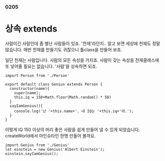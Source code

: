 ### 0205
# 상속 extends
사람이긴 사람인데 좀 별난 사람들이 있죠. '천재'라던지.. 알고 보면 세상에 천재도 정말 많습니다. 매번 천재를 만들기도 귀찮으니 틀class을 만들어 보죠.

일단 천재는 사람입니다. 사람의 모든 속성을 가지죠. 사람이 갖는 속성을 천재클래스에 또 넣어줄 필요는 없습니다. '사람'을 상속하면 되죠.

```
import Person from './Person'

export default class Genius extends Person {
  constructor(name){
    super(name);
    this.iq = 150+Math.floor(Math.random() * 50)
  }
  sayIamGenius(){
    console.log('난 '+this.name+'. 내 IQ는 '+this.iq+'야.');
  }
}
```

이렇게 IQ 150 이상의 머리 좋은 사람을 쉽게 만들어 낼 수 있게 되었습니다. createWorld에서 아인슈타인 한명 만들어 볼까요.
```
import Genius from './Genius'
let einstein = new Genius('Albert Einstein');
einstein.sayIamGenius();
```
